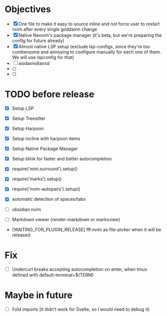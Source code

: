 # Objectives
- [x] One file to make it easy to source inline and not force user to restart nvim after every single goddamn change
- [x] Native Neovim's package manager (it's beta, but we're preparing the config for future already)
- [x] Almost native LSP setup (exclude lsp-configs, since they're too cumbersome and annoying to configure manually for each one of them. We will use lspconfig for that)
- [ ] asidaoisdiaosd
- [ ] 
- [ ] 

# TODO before release
- [x] Setup LSP
- [x] Setup Treesitter
- [x] Setup Harpoon
- [x] Setup incline with harpoon items
- [x] Setup Native Package Manager
- [x] Setup blink for faster and better autocompletion
- [x] require('mini.surround').setup()
- [x] require('marks').setup()
- [x] require('nvim-autopairs').setup()
- [x] automatic detection of spaces/tabs

- [ ] obsidian.nvim
- [ ] Markdown viewer (render-markdown or marksview)
- [WAITING_FOR_PLUGIN_RELEASE] fff.nvim as file-picker when it will be released

# Fix
- [ ] Undercurl breaks accepting autocompletion on enter, when tmux defined with default-terminal=$(TERM)

# Maybe in future
- [ ] Fold imports (it didn't work for Svelte, so I would need to debug it)
